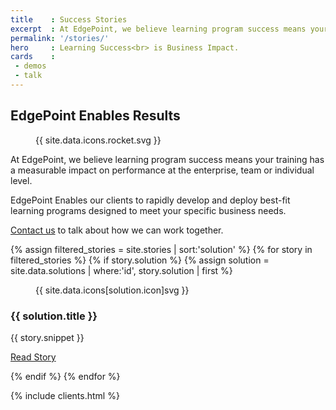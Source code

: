 ```yaml
---
title    : Success Stories
excerpt  : At EdgePoint, we believe learning program success means your training has a measurable impact on performance at the enterprise, team or individual level.
permalink: '/stories/'
hero     : Learning Success<br> is Business Impact.
cards    :
 - demos
 - talk
---
```

## EdgePoint Enables Results

<figure class="featuredIcon">{{ site.data.icons.rocket.svg }}</figure>

At EdgePoint, we believe learning program success means your training has a measurable impact on performance at the enterprise, team or individual level.

EdgePoint Enables our clients to rapidly develop and deploy best-fit learning programs designed to meet your specific business needs.

[Contact us](/form/talk/) to talk about how we can work together.

<section id='solutions'>
  {% assign filtered_stories = site.stories | sort:'solution' %}
  {% for story in filtered_stories %}
    {% if story.solution %}
    {% assign solution = site.data.solutions | where:'id', story.solution | first %}
    <article class='solution'>
      <figure>{{ site.data.icons[solution.icon]svg }}</figure>
      <section>
        <h3>{{ solution.title }}</h3>
        <p>{{ story.snippet }}</p>
        <p><a href='{{ story.url }}' class='button'>Read Story</a></p>
      </section>
    </article>
    {% endif %}
  {% endfor %}
</section>

{% include clients.html %}
